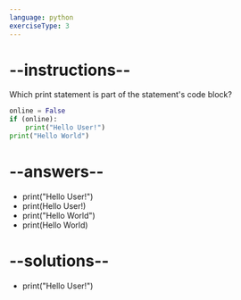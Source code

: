 ```yaml
---
language: python
exerciseType: 3
---
```


# --instructions--

Which print statement is part of the statement's code block?
```python
online = False
if (online):
    print("Hello User!")
print("Hello World")
```

# --answers--

- print("Hello User!")
- print(Hello User!)
- print("Hello World")
- print(Hello World)

# --solutions--

- print("Hello User!")
